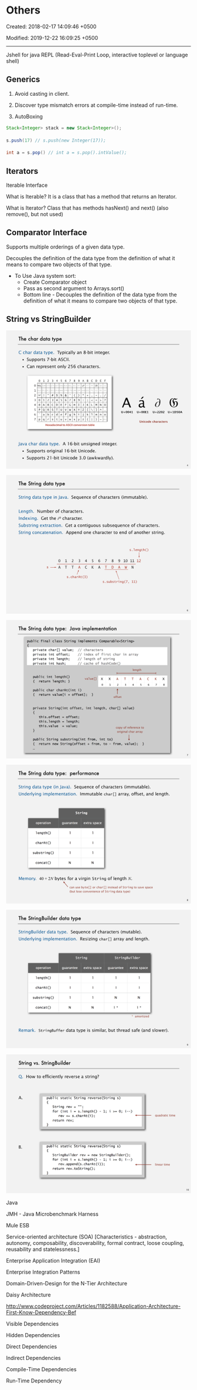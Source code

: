 # Others

Created: 2018-02-17 14:09:46 +0500

Modified: 2019-12-22 16:09:25 +0500

---

Jshell for java REPL (Read-Eval-Print Loop, interactive toplevel or language shell)

## Generics

1. Avoid casting in client.

2. Discover type mismatch errors at compile-time instead of run-time.

3. AutoBoxing
```java
Stack<Integer> stack = new Stack<Integer>();

s.push(17) // s.push(new Integer(17));

int a = s.pop() // int a = s.pop().intValue();
```

## Iterators

Iterable Interface

What is Iterable?
  It is a class that has a method that returns an Iterator.

What is Iterator?
  Class that has methods hasNext() and next() (also remove(), but not used)

## Comparator Interface

Supports multiple orderings of a given data type.

Decouples the definition of the data type from the definition of what it means to compare two objects of that type.

- To Use Java system sort:
  - Create Comparator object
  - Pass as second argument to Arrays.sort()
  - Bottom line - Decouples the definition of the data type from the definition of what it means to compare two objects of that type.

## String vs StringBuilder

![image](media/Others-image1.png)

![image](media/Others-image2.png)

![image](media/Others-image3.png)

![image](media/Others-image4.png)

![image](media/Others-image5.png)

![image](media/Others-image6.png)

Java

JMH - Java Microbenchmark Harness

Mule ESB

Service-oriented architecture (SOA) [Characteristics - abstraction, autonomy, composability, discoverability, formal contract, loose coupling, reusability and statelessness.]

Enterprise Application Integration (EAI)

Enterprise Integration Patterns

Domain-Driven-Design for the N-Tier Architecture

Daisy Architecture

<http://www.codeproject.com/Articles/1182588/Application-Architecture-First-Know-Dependency-Bef>

Visible Dependencies

Hidden Dependencies

Direct Dependencies

Indirect Dependencies

Compile-Time Dependencies

Run-Time Dependency
